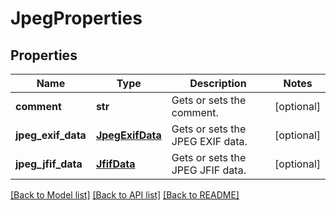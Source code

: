 # JpegProperties

## Properties
Name | Type | Description | Notes
------------ | ------------- | ------------- | -------------
**comment** | **str** | Gets or sets the comment. | [optional] 
**jpeg_exif_data** | [**JpegExifData**](JpegExifData.md) | Gets or sets the JPEG EXIF data. | [optional] 
**jpeg_jfif_data** | [**JfifData**](JfifData.md) | Gets or sets the JPEG JFIF data. | [optional] 

[[Back to Model list]](../README.md#documentation-for-models) [[Back to API list]](../README.md#documentation-for-api-endpoints) [[Back to README]](../README.md)


